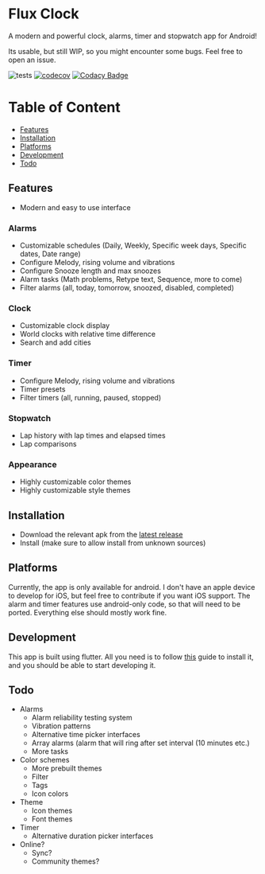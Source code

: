 # Flux Clock
A modern and powerful clock, alarms, timer and stopwatch app for Android!

Its usable, but still WIP, so you might encounter some bugs. Feel free to open an issue.

![tests](https://github.com/AhsanSarwar45/clock/actions/workflows/tests.yml/badge.svg)
[![codecov](https://codecov.io/gh/AhsanSarwar45/clock/branch/master/graph/badge.svg?token=cKxMm8KVev)](https://codecov.io/gh/AhsanSarwar45/clock)
[![Codacy Badge](https://app.codacy.com/project/badge/Grade/7dc1e51c1616482baa5392bc0826c50a)](https://app.codacy.com/gh/AhsanSarwar45/clock/dashboard?utm_source=gh&utm_medium=referral&utm_content=&utm_campaign=Badge_grade)

# Table of Content
- [Features](#features)
- [Installation](#installation)
- [Platforms](#platforms)
- [Development](#development)
- [Todo](#todo)

## Features
- Modern and easy to use interface
### Alarms
- Customizable schedules (Daily, Weekly, Specific week days, Specific dates, Date range)
- Configure Melody, rising volume and vibrations
- Configure Snooze length and max snoozes
- Alarm tasks (Math problems, Retype text, Sequence, more to come)
- Filter alarms (all, today, tomorrow, snoozed, disabled, completed)
### Clock
- Customizable clock display
- World clocks with relative time difference
- Search and add cities
### Timer
- Configure Melody, rising volume and vibrations
- Timer presets
- Filter timers (all, running, paused, stopped)
### Stopwatch
- Lap history with lap times and elapsed times
- Lap comparisons
### Appearance
- Highly customizable color themes
- Highly customizable style themes

## Installation
- Download the relevant apk from the [latest release](https://github.com/AhsanSarwar45/clock/releases/latest/downloads)
- Install (make sure to allow install from unknown sources)

## Platforms
Currently, the app is only available for android. I don't have an apple device to develop for iOS, but feel free
to contribute if you want iOS support. The alarm and timer features
use android-only code, so that will need to be ported. Everything else should mostly work fine.

## Development

This app is built using flutter. All you need is to follow [this](https://docs.flutter.dev/get-started/install) 
guide to install it, and you should be able to start developing it.

## Todo
- Alarms
  - Alarm reliability testing system
  - Vibration patterns
  - Alternative time picker interfaces
  - Array alarms (alarm that will ring after set interval (10 minutes etc.)
  - More tasks
- Color schemes
  - More prebuilt themes  
  - Filter
  - Tags
  - Icon colors
- Theme
  - Icon themes
  - Font themes
- Timer
  - Alternative duration picker interfaces
- Online?
  - Sync?
  - Community themes?

